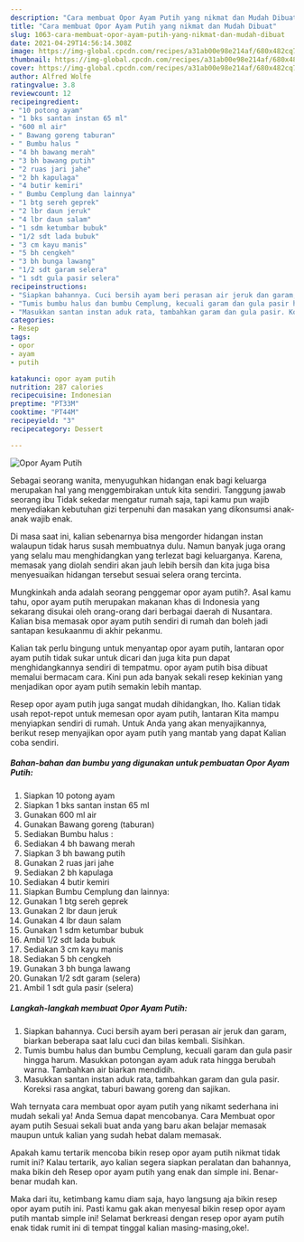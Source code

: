 ```yaml
---
description: "Cara membuat Opor Ayam Putih yang nikmat dan Mudah Dibuat"
title: "Cara membuat Opor Ayam Putih yang nikmat dan Mudah Dibuat"
slug: 1063-cara-membuat-opor-ayam-putih-yang-nikmat-dan-mudah-dibuat
date: 2021-04-29T14:56:14.308Z
image: https://img-global.cpcdn.com/recipes/a31ab00e98e214af/680x482cq70/opor-ayam-putih-foto-resep-utama.jpg
thumbnail: https://img-global.cpcdn.com/recipes/a31ab00e98e214af/680x482cq70/opor-ayam-putih-foto-resep-utama.jpg
cover: https://img-global.cpcdn.com/recipes/a31ab00e98e214af/680x482cq70/opor-ayam-putih-foto-resep-utama.jpg
author: Alfred Wolfe
ratingvalue: 3.8
reviewcount: 12
recipeingredient:
- "10 potong ayam"
- "1 bks santan instan 65 ml"
- "600 ml air"
- " Bawang goreng taburan"
- " Bumbu halus "
- "4 bh bawang merah"
- "3 bh bawang putih"
- "2 ruas jari jahe"
- "2 bh kapulaga"
- "4 butir kemiri"
- " Bumbu Cemplung dan lainnya"
- "1 btg sereh geprek"
- "2 lbr daun jeruk"
- "4 lbr daun salam"
- "1 sdm ketumbar bubuk"
- "1/2 sdt lada bubuk"
- "3 cm kayu manis"
- "5 bh cengkeh"
- "3 bh bunga lawang"
- "1/2 sdt garam selera"
- "1 sdt gula pasir selera"
recipeinstructions:
- "Siapkan bahannya. Cuci bersih ayam beri perasan air jeruk dan garam, biarkan beberapa saat lalu cuci dan bilas kembali. Sisihkan."
- "Tumis bumbu halus dan bumbu Cemplung, kecuali garam dan gula pasir hingga harum. Masukkan potongan ayam aduk rata hingga berubah warna. Tambahkan air biarkan mendidih."
- "Masukkan santan instan aduk rata, tambahkan garam dan gula pasir. Koreksi rasa angkat, taburi bawang goreng dan sajikan."
categories:
- Resep
tags:
- opor
- ayam
- putih

katakunci: opor ayam putih 
nutrition: 287 calories
recipecuisine: Indonesian
preptime: "PT33M"
cooktime: "PT44M"
recipeyield: "3"
recipecategory: Dessert

---
```



![Opor Ayam Putih](https://img-global.cpcdn.com/recipes/a31ab00e98e214af/680x482cq70/opor-ayam-putih-foto-resep-utama.jpg)

Sebagai seorang wanita, menyuguhkan hidangan enak bagi keluarga merupakan hal yang menggembirakan untuk kita sendiri. Tanggung jawab seorang ibu Tidak sekedar mengatur rumah saja, tapi kamu pun wajib menyediakan kebutuhan gizi terpenuhi dan masakan yang dikonsumsi anak-anak wajib enak.

Di masa  saat ini, kalian sebenarnya bisa mengorder hidangan instan walaupun tidak harus susah membuatnya dulu. Namun banyak juga orang yang selalu mau menghidangkan yang terlezat bagi keluarganya. Karena, memasak yang diolah sendiri akan jauh lebih bersih dan kita juga bisa menyesuaikan hidangan tersebut sesuai selera orang tercinta. 



Mungkinkah anda adalah seorang penggemar opor ayam putih?. Asal kamu tahu, opor ayam putih merupakan makanan khas di Indonesia yang sekarang disukai oleh orang-orang dari berbagai daerah di Nusantara. Kalian bisa memasak opor ayam putih sendiri di rumah dan boleh jadi santapan kesukaanmu di akhir pekanmu.

Kalian tak perlu bingung untuk menyantap opor ayam putih, lantaran opor ayam putih tidak sukar untuk dicari dan juga kita pun dapat menghidangkannya sendiri di tempatmu. opor ayam putih bisa dibuat memalui bermacam cara. Kini pun ada banyak sekali resep kekinian yang menjadikan opor ayam putih semakin lebih mantap.

Resep opor ayam putih juga sangat mudah dihidangkan, lho. Kalian tidak usah repot-repot untuk memesan opor ayam putih, lantaran Kita mampu menyiapkan sendiri di rumah. Untuk Anda yang akan menyajikannya, berikut resep menyajikan opor ayam putih yang mantab yang dapat Kalian coba sendiri.

<!--inarticleads1-->

##### Bahan-bahan dan bumbu yang digunakan untuk pembuatan Opor Ayam Putih:

1. Siapkan 10 potong ayam
1. Siapkan 1 bks santan instan 65 ml
1. Gunakan 600 ml air
1. Gunakan  Bawang goreng (taburan)
1. Sediakan  Bumbu halus :
1. Sediakan 4 bh bawang merah
1. Siapkan 3 bh bawang putih
1. Gunakan 2 ruas jari jahe
1. Sediakan 2 bh kapulaga
1. Sediakan 4 butir kemiri
1. Siapkan  Bumbu Cemplung dan lainnya:
1. Gunakan 1 btg sereh geprek
1. Gunakan 2 lbr daun jeruk
1. Gunakan 4 lbr daun salam
1. Gunakan 1 sdm ketumbar bubuk
1. Ambil 1/2 sdt lada bubuk
1. Sediakan 3 cm kayu manis
1. Sediakan 5 bh cengkeh
1. Gunakan 3 bh bunga lawang
1. Gunakan 1/2 sdt garam (selera)
1. Ambil 1 sdt gula pasir (selera)




<!--inarticleads2-->

##### Langkah-langkah membuat Opor Ayam Putih:

1. Siapkan bahannya. Cuci bersih ayam beri perasan air jeruk dan garam, biarkan beberapa saat lalu cuci dan bilas kembali. Sisihkan.
1. Tumis bumbu halus dan bumbu Cemplung, kecuali garam dan gula pasir hingga harum. Masukkan potongan ayam aduk rata hingga berubah warna. Tambahkan air biarkan mendidih.
1. Masukkan santan instan aduk rata, tambahkan garam dan gula pasir. Koreksi rasa angkat, taburi bawang goreng dan sajikan.




Wah ternyata cara membuat opor ayam putih yang nikamt sederhana ini mudah sekali ya! Anda Semua dapat mencobanya. Cara Membuat opor ayam putih Sesuai sekali buat anda yang baru akan belajar memasak maupun untuk kalian yang sudah hebat dalam memasak.

Apakah kamu tertarik mencoba bikin resep opor ayam putih nikmat tidak rumit ini? Kalau tertarik, ayo kalian segera siapkan peralatan dan bahannya, maka bikin deh Resep opor ayam putih yang enak dan simple ini. Benar-benar mudah kan. 

Maka dari itu, ketimbang kamu diam saja, hayo langsung aja bikin resep opor ayam putih ini. Pasti kamu gak akan menyesal bikin resep opor ayam putih mantab simple ini! Selamat berkreasi dengan resep opor ayam putih enak tidak rumit ini di tempat tinggal kalian masing-masing,oke!.


